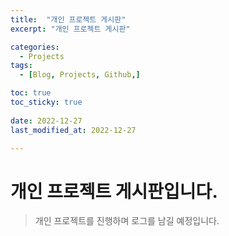 ```yaml
---
title:  "개인 프로젝트 게시판" 
excerpt: "개인 프로젝트 게시판"

categories:
  - Projects
tags:
  - [Blog, Projects, Github,]

toc: true
toc_sticky: true
 
date: 2022-12-27
last_modified_at: 2022-12-27

---
```



# 개인 프로젝트 게시판입니다.
>개인 프로젝트를 진행하며 로그를 남길 예정입니다.
